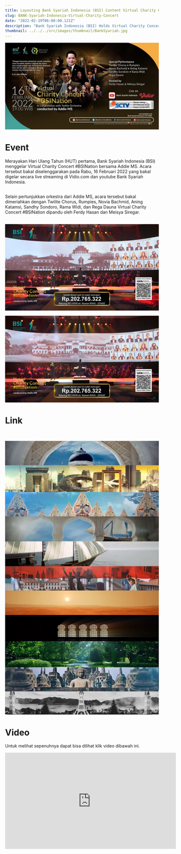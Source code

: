 ```yaml
---
title: Layouting Bank Syariah Indonesia (BSI) Content Virtual Charity Concert
slug: BANK-Syariah-Indonesia-Virtual-Charity-Concert
date: "2022-02-19T06:00:00.121Z"
description: "Bank Syariah Indonesia (BSI) Holds Virtual Charity Concert Conducted by Addie MS for the First Anniversary, Collaborating with Twilite Orchestra and special appearances from well-known Indonesian Musician guest stars"
thumbnail: ../../../src/images/thumbnail/BankSyariah.jpg
---
```


![Acara Bank Syariah Indonesia](./bank_1.jpg)<br>

# Event
Merayakan Hari Ulang Tahun (HUT) pertama, Bank Syariah Indonesia (BSI) menggelar Virtual Charity Concert #BSINation bersama Addie MS. Acara tersebut bakal diselenggarakan pada Rabu, 16 Februari 2022 yang bakal digelar secara live streaming di Vidio.com dan youtube Bank Syariah Indonesia.<br><br>

Selain pertunjukkan orkestra dari Addie MS, acara tersebut bakal dimeriahkan dengan Twilite Chorus, Rumpies, Novia Bachmid, Aning Katamsi, Sandhy Sondoro, Rama Widi, dan Rega Dauna Virtual Charity Concert #BSINation dipandu oleh Ferdy Hasan dan Meisya Siregar.<br><br>

![Visualisasi gedung Sate](./bank_2.png)<br>

![](./bank_3.png)<br>

# Link
<br>

[![Bank-Syariah](./BankSyariahh.jpg)](https://www.instagram.com/p/CaJXn2LMdwa/)<br>

# Video
Untuk melihat sepenuhnya dapat bisa dilihat klik video dibawah ini.<br>

<iframe width="560" height="315" src="https://www.youtube.com/embed/I7lYWoyLUMA" title="YouTube video player" frameborder="0" allow="accelerometer; autoplay; clipboard-write; encrypted-media; gyroscope; picture-in-picture" allowfullscreen></iframe>